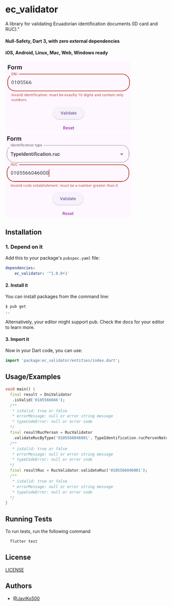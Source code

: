 
# ec_validator

A library for validating Ecuadorian identification documents (ID card and RUC)."

#### Null-Safety, Dart 3, with zero external dependencies

#### iOS, Android, Linux, Mac, Web, Windows ready

![ec_validator demo dni](https://github.com/JaviKo500/ec-validator/blob/main/screenshots/dni_validator.png 'Ec_validator')
![ec_validator demo ruc](https://github.com/JaviKo500/ec-validator/blob/main/screenshots/ruc_validator.png 'Ec_validator')

## **Installation**

### 1. Depend on it

Add this to your package's `pubspec.yaml` file:

```yaml
dependencies:
    ec_validator: '^1.0.0+1'
```


#### 2. Install it

You can install packages from the command line:

```bash
$ pub get
..
```

Alternatively, your editor might support pub. Check the docs for your editor to learn more.

#### 3. Import it

Now in your Dart code, you can use:

```Dart
import 'package:ec_validator/entities/index.dart';
```

## Usage/Examples

```dart
void main() {
  final result = DniValidator
   .isValid('0105566046');
  /**
   * isValid: true or false
   * errorMessage: null or error string message
   * typeCodeError: null or error code
  */
  final resultRucPerson = RucValidator
   .validateRucByType('0105566046001', TypeIdentification.rucPersonNatural);
  /**
   * isValid: true or false
   * errorMessage: null or error string message
   * typeCodeError: null or error code
  */
  final resultRuc = RucValidator.validateRuc('0105566046001');
  /**
   * isValid: true or false
   * errorMessage: null or error string message
   * typeCodeError: null or error code
  */
}
```

## Running Tests

To run tests, run the following command

```bash
  flutter test
```


## License

[LICENSE](LICENSE)


## Authors

- [@JaviKo500](https://www.github.com/JaviKo500)

